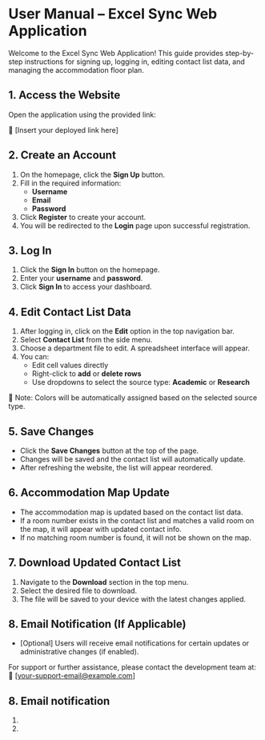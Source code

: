 # User Manual – Excel Sync Web Application

Welcome to the Excel Sync Web Application! This guide provides step-by-step instructions for signing up, logging in, editing contact list data, and managing the accommodation floor plan.



## 1. Access the Website

Open the application using the provided link:

🔗 [Insert your deployed link here]



## 2. Create an Account

1. On the homepage, click the **Sign Up** button.
2. Fill in the required information:
   - **Username**
   - **Email**
   - **Password**
3. Click **Register** to create your account.
4. You will be redirected to the **Login** page upon successful registration.



## 3. Log In

1. Click the **Sign In** button on the homepage.
2. Enter your **username** and **password**.
3. Click **Sign In** to access your dashboard.



## 4. Edit Contact List Data

1. After logging in, click on the **Edit** option in the top navigation bar.
2. Select **Contact List** from the side menu.
3. Choose a department file to edit. A spreadsheet interface will appear.
4. You can:
   - Edit cell values directly
   - Right-click to **add** or **delete rows**
   - Use dropdowns to select the source type: **Academic** or **Research**

📝 Note: Colors will be automatically assigned based on the selected source type.



## 5. Save Changes

- Click the **Save Changes** button at the top of the page.
- Changes will be saved and the contact list will automatically update.
- After refreshing the website, the list will appear reordered.



## 6. Accommodation Map Update

- The accommodation map is updated based on the contact list data.
- If a room number exists in the contact list and matches a valid room on the map, it will appear with updated contact info.
- If no matching room number is found, it will not be shown on the map.



## 7. Download Updated Contact List

1. Navigate to the **Download** section in the top menu.
2. Select the desired file to download.
3. The file will be saved to your device with the latest changes applied.



## 8. Email Notification (If Applicable)

- [Optional] Users will receive email notifications for certain updates or administrative changes (if enabled).



For support or further assistance, please contact the development team at:
📧 [your-support-email@example.com]



## 8. Email notification
1.  <confirm the email auto process here>
2.